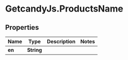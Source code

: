 # GetcandyJs.ProductsName

## Properties

Name | Type | Description | Notes
------------ | ------------- | ------------- | -------------
**en** | **String** |  | 


